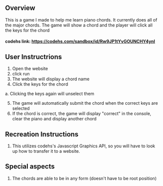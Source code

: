## Overview
This is a game I made to help me learn piano chords. It currently does all of the major chords. The game will show a chord and the player will click all the keys for the chord

#### codehs link: https://codehs.com/sandbox/id/Rw9JP1tYvGOUNCHY4ynl

## User Instructrions
1. Open the website
2. click run
3. The website will display a chord name
4. Click the keys for the chord

  a. Clicking the keys again will unselect them

5. The game will automatically submit the chord when the correct keys are selected
6. If the chord is correct, the game will display "correct" in the console, clear the piano and display another chord

## Recreation Instructions
1. This utilizes codehs's Javascript Graphics API, so you will have to look up how to transfer it to a website.

## Special aspects
1. The chords are able to be in any form (doesn't have to be root position)
